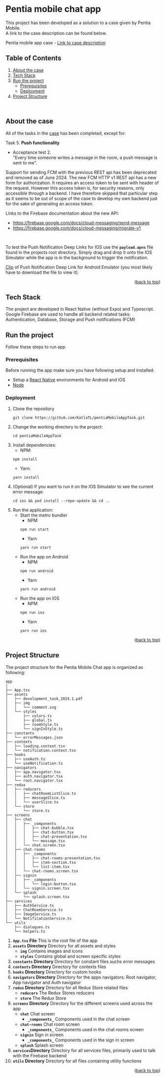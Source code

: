 
# Pentia mobile chat app
This project has been developed as a solution to a case given by Pentia Mobile. \
A link to the case description can be found below.

Pentia mobile app case - [Link to case description](app/assets/development_task_2024.1.pdf)


## Table of Contents

<ol>
    <li>
        <a href="#about-the-case">About the case</a>
    </li>
    <li>
        <a href="#tech-stack">Tech Stack</a>
    </li>
    <li>
        <a href="#run-the-project">Run the project</a>
        <ul>
            <li><a href="#prerequisites">Prerequisites</a></li>
            <li><a href="#deployment">Deployment</a></li>
        </ul>
    </li>
    <li><a href="#project-structure">Project Structure</a></li>
</ol>
<br />



## About the case
All of the tasks in the [case](app/assets/development_task_2024.1.pdf) has been completed, except for:

Task 5. **Push functionality** 
- Acceptance test 2. \
    "Every time someone writes a message in the room, a push message is sent to me". 

Support for sending FCM with the previous REST api has been deprecated and removed as of June 2024. The new FCM HTTP v1 REST api has a new form for authorization. It requires an access token to be sent with header of the request. However this access token is, for security reasons, only accessible through a backend. I have therefore skipped that particular step as it seems to be out of scope of the case to develop my own backend just for the sake of generating an access token.

Links to the Firebase documentation about the new API:
- https://firebase.google.com/docs/cloud-messaging/send-message
- https://firebase.google.com/docs/cloud-messaging/migrate-v1

<br />

To test the Push Notification Deep Links for IOS use the **`payload.apns`** file found in the projects root directory. Simply drag and drop it onto the IOS Simulator while the app is in the background to trigger the notification.

[Clip](app/assets/Push%20Notification%20test%20Android%20Emulator.mov) of Push Notification Deep Link for Android Emulator (you most likely have to download the file to view it).

<p align="right">(<a href="#pentia-mobile-chat-app">back to top</a>)</p>


## Tech Stack
The project are developed in React Native (without Expo) and Typescript. \
Google Firebase are used to handle all backend related tasks: Authentication, Database, Storage and Push notifications (FCM)

## Run the project
Follow these steps to run app

### Prerequisites
Before running the app make sure you have following setup and installed:
- Setup a [React Native](https://reactnative.dev/docs/0.74/set-up-your-environment) environments for Android and IOS
- [Node](https://nodejs.org/en)


### Deployment
1. Clone the repository
    ```
    git clone https://github.com/KatlaTL/pentiaMobileAppTask.git
    ```
2. Change the working directory to the project:
    ```
    cd pentiaMobileAppTask
    ```
3. Install dependencies:
    * NPM:
    ```
    npm install
    ```
    * Yarn:
    ```
    yarn install
    ```
4. (Optional) If you want to run it on the IOS Simulator to see the current error message:
    ```
    cd ios && pod install --repo-update && cd ..
    ```
5. Run the application:
    - Start the metro bundler
        * NPM
        ```
        npm run start
        ```
        * Yarn
        ```
        yarn run start
        ````
    - Run the app on Android
        * NPM
        ```
        npm run android
        ```
        * Yarn
        ```
        yarn run android
        ````
    - Run the app on IOS
        * NPM
        ```
        npm run ios
        ```
        * Yarn
        ```
        yarn run ios
        ````

<p align="right">(<a href="#pentia-mobile-chat-app">back to top</a>)</p>

## Project Structure
The project structure for the Pentia Mobile Chat app is organized as following:
```
app
│
├── App.tsx
├── assets
│   ├── development_task_2024.1.pdf
│   ├── img
│   │   └── comment.svg
│   └── styles
│       ├── colors.ts
│       ├── global.ts
│       ├── roomStyle.ts
│       └── signInStyle.ts
├── constants
│   └── errorMessages.json
├── contexts
│   ├── loading.context.tsx
│   └── notification.context.tsx
├── hooks
│   ├── useAuth.ts
│   └── useNotification.ts
├── navigators
│   ├── app.navigator.tsx
│   ├── auth.navigator.tsx
│   └── root.navigator.tsx
├── redux
│   ├── reducers
│   │   ├── chatRoomListSlice.ts
│   │   ├── messageSlice.ts
│   │   └── userSlice.ts
│   └── store
│       └── store.ts
├── screens
│   ├── chat
│   │   ├── _components
│   │   │   ├── chat-bubble.tsx
│   │   │   ├── chat-button.tsx
│   │   │   ├── chat-presentation.tsx
│   │   │   └── message.tsx
│   │   └── chat.screen.tsx
│   ├── chat-rooms
│   │   ├── _components
│   │   │   ├── chat-rooms-presentation.tsx
│   │   │   ├── item-section.tsx
│   │   │   └── list-item.tsx
│   │   └── chat-rooms.screen.tsx
│   ├── signin
│   │   ├── _components
│   │   │   └── login-button.tsx
│   │   └── signin.screen.tsx
│   └── splash
│       └── splash.screen.tsx
├── services
│   ├── AuthService.ts
│   ├── ChatRoomService.ts
│   ├── ImageService.ts
│   └── NotificationService.ts
└── utils
    ├── dialogues.ts
    └── helpers.ts
```

1. **`App.tsx` File**
    This is the root file of the app
2. **`assets` Directory**
    Directory for all assets and styles
    - **`img`** Contains images and icons
    - **`styles`** Contains global and screen specific styles
2. **`constants` Directory**
    Directory for constant files suchs error messages
3. **`contexts` Directory**
    Directory for contexts files
4. **`hooks` Directory**
    Directory for custom hooks
5. **`navigators` Directory**
    Directory for the apps navigators: Root navigator, App navigator and Auth navigator
6. **`redux` Directory**
    Directory for all Redux Store related files
    - **`reducers`** The Redux Stores reducers
    - **`store`** The Redux Store
7. **`screens` Directory**
    Directory for the different screens used across the app
    - **`chat`** Chat screen
        - **`_components_`** Components used in the chat screen
    - **`chat-rooms`** Chat room screen
        - **`_components_`** Components used in the chat rooms screen
    - **`signin`** Sign in screen
        - **`_components_`** Components used in the sign in screen
    - **`splash`** Splash screen
8. **`services`Directory**
    Directory for all services files, primarily used to talk with the Firebase backend
9. **`utils` Directory**
    Directory for all files containing utility functions

<p align="right">(<a href="#pentia-mobile-chat-app">back to top</a>)</p>
